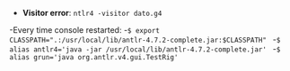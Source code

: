 - **Visitor error**: `ntlr4 -visitor dato.g4`

-Every time console restarted:
  -`$ export CLASSPATH=".:/usr/local/lib/antlr-4.7.2-complete.jar:$CLASSPATH" `
  -`$ alias antlr4='java -jar /usr/local/lib/antlr-4.7.2-complete.jar' `
  -`$ alias grun='java org.antlr.v4.gui.TestRig'`
